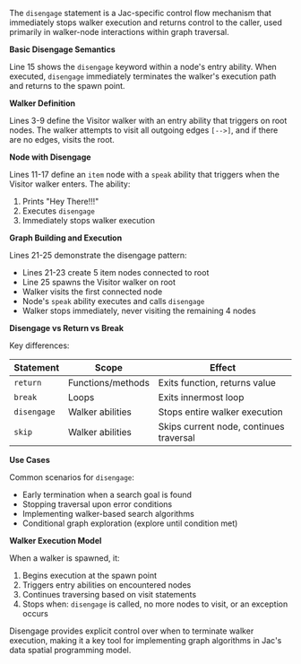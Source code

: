 The `disengage` statement is a Jac-specific control flow mechanism that immediately stops walker execution and returns control to the caller, used primarily in walker-node interactions within graph traversal.

**Basic Disengage Semantics**

Line 15 shows the `disengage` keyword within a node's entry ability. When executed, `disengage` immediately terminates the walker's execution path and returns to the spawn point.

**Walker Definition**

Lines 3-9 define the Visitor walker with an entry ability that triggers on root nodes. The walker attempts to visit all outgoing edges `[-->]`, and if there are no edges, visits the root.

**Node with Disengage**

Lines 11-17 define an `item` node with a `speak` ability that triggers when the Visitor walker enters. The ability:
1. Prints "Hey There!!!"
2. Executes `disengage`
3. Immediately stops walker execution

**Graph Building and Execution**

Lines 21-25 demonstrate the disengage pattern:
- Lines 21-23 create 5 item nodes connected to root
- Line 25 spawns the Visitor walker on root
- Walker visits the first connected node
- Node's `speak` ability executes and calls `disengage`
- Walker stops immediately, never visiting the remaining 4 nodes

**Disengage vs Return vs Break**

Key differences:

| Statement | Scope | Effect |
|-----------|-------|--------|
| `return` | Functions/methods | Exits function, returns value |
| `break` | Loops | Exits innermost loop |
| `disengage` | Walker abilities | Stops entire walker execution |
| `skip` | Walker abilities | Skips current node, continues traversal |

**Use Cases**

Common scenarios for `disengage`:
- Early termination when a search goal is found
- Stopping traversal upon error conditions
- Implementing walker-based search algorithms
- Conditional graph exploration (explore until condition met)

**Walker Execution Model**

When a walker is spawned, it:
1. Begins execution at the spawn point
2. Triggers entry abilities on encountered nodes
3. Continues traversing based on visit statements
4. Stops when: `disengage` is called, no more nodes to visit, or an exception occurs

Disengage provides explicit control over when to terminate walker execution, making it a key tool for implementing graph algorithms in Jac's data spatial programming model.